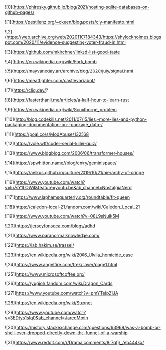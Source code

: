![0](https://phiresky.github.io/blog/2021/hosting-sqlite-databases-on-github-pages/

![1](https://pestilenz.org/~ckeen/blog/posts/ciy-manifesto.html

![2](https://web.archive.org/web/20201107184343/https://shylockholmes.blogspot.com/2020/11/evidence-suggesting-voter-fraud-in.html

![3](https://github.com/mkirchner/linked-list-good-taste

![4](https://en.wikipedia.org/wiki/Fork_bomb

![5](https://mayvaneday.art/archive/blog/2020/july/signal.html

![6](https://meatfighter.com/castlevaniabot/

![7](https://clig.dev/?

![8](https://fasterthanli.me/articles/a-half-hour-to-learn-rust

![9](https://en.wikipedia.org/wiki/Scunthorpe_problem

![10](http://blog.codekills.net/2011/07/15/lies,-more-lies-and-python-packaging-documentation-on--package_data-/

![11](https://poal.co/s/ModAbuse/132568

![12](https://vole.wtf/coder-serial-killer-quiz/

![13](https://www.bldgblog.com/2006/06/transformer-houses/

![14](https://spwhitton.name//blog/entry/geminispace/

![15](https://aelkus.github.io/culture/2019/10/21/hierarchy-of-cringe

![16](https://www.youtube.com/watch?v=lu7sY1LOWiI&feature=youtu.be&ab_channel=NostalgiaNerd

![17](https://www.laphamsquarterly.org/roundtable/fit-queen

![18](https://caledon-local-21.fandom.com/wiki/Caledon_Local_21

![19](https://www.youtube.com/watch?v=08L9sNuik5M

![20](https://jerseyfonseca.com/blogs/adhd

![21](https://www.paranormalknowledge.com/

![22](https://lab.hakim.se/trassel/

![23](https://en.wikipedia.org/wiki/2006_Ulvila_homicide_case

![24](https://www.angelfire.com/trek/caver/page1.html

![25](https://www.microsoftcoffee.org/

![26](https://yugioh.fandom.com/wiki/Dragon_Cards

![27](https://www.youtube.com/watch?v=pmYTeIpZiJA

![28](https://en.wikipedia.org/wiki/Stuxnet

![29](https://www.youtube.com/watch?v=3EDtys1sIq0&ab_channel=JaredMorin

![30](https://history.stackexchange.com/questions/63969/was-a-bomb-or-shell-ever-dropped-directly-down-the-funnel-of-a-warship

![31](https://www.reddit.com/r/Drama/comments/8r7qfj/_/eb444kx/
